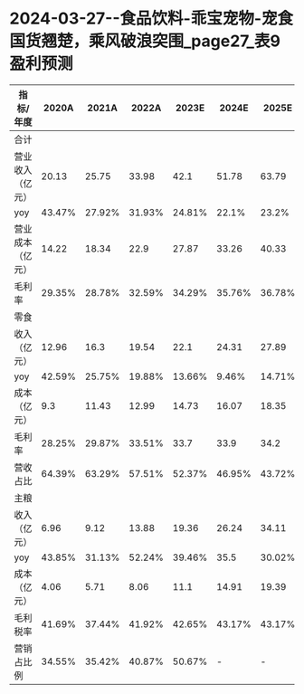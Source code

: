 # 2024-03-27--食品饮料-乖宝宠物-宠食国货翘楚，乘风破浪突围_page27_表9盈利预测

| 指标/年度 | 2020A | 2021A | 2022A | 2023E | 2024E | 2025E |
| --- | --- | --- | --- | --- | --- | --- |
| 合计 |  |  |  |  |  |  |
| 营业收入（亿元） | 20.13 | 25.75 | 33.98 | 42.1 | 51.78 | 63.79 |
| yoy | 43.47% | 27.92% | 31.93% | 24.81% | 22.1% | 23.2% |
| 营业成本（亿元） | 14.22 | 18.34 | 22.9 | 27.87 | 33.26 | 40.33 |
| 毛利率 | 29.35% | 28.78% | 32.59% | 34.29% | 35.76% | 36.78% |
| 零食 |  |  |  |  |  |  |
| 收入（亿元） | 12.96 | 16.3 | 19.54 | 22.1 | 24.31 | 27.89 |
| yoy | 42.59% | 25.75% | 19.88% | 13.66% | 9.46% | 14.71% |
| 成本（亿元） | 9.3 | 11.43 | 12.99 | 14.73 | 16.07 | 18.35 |
| 毛利率 | 28.25% | 29.87% | 33.51% | 33.7 | 33.9 | 34.2 |
| 营收占比 | 64.39% | 63.29% | 57.51% | 52.37% | 46.95% | 43.72% |
| 主粮 |  |  |  |  |  |  |
| 收入（亿元） | 6.96 | 9.12 | 13.88 | 19.36 | 26.24 | 34.11 |
| yoy | 43.85% | 31.13% | 52.24% | 39.46% | 35.5 | 30.02% |
| 成本（亿元） | 4.06 | 5.71 | 8.06 | 11.1 | 14.91 | 19.39 |
| 毛利税率 | 41.69% | 37.44% | 41.92% | 42.65% | 43.17% | 43.17% |
| 营销占比例 | 34.55% | 35.42% | 40.87% | 50.67% | - | - |